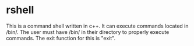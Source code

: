 # rshell

This is a command shell written in c++. It can execute commands located in /bin/. The user must have /bin/ in their directory to properly execute commands. The exit function for this is "exit".
